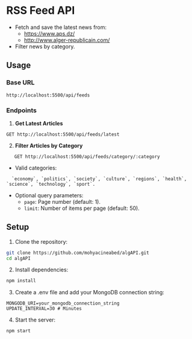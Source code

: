 # RSS Feed API


- Fetch and save the latest news from:
    - https://www.aps.dz/
    - http://www.alger-republicain.com/
- Filter news by category.


## Usage

### Base URL
```
http://localhost:5500/api/feeds
```

### Endpoints

1. **Get Latest Articles**
```
GET http://localhost:5500/api/feeds/latest
```

2. **Filter Articles by Category**
```
   GET http://localhost:5500/api/feeds/category/:category 
```
- Valid categories:
```
  `economy`, `politics`, `society`, `culture`, `regions`, `health`, `science`, `technology`, `sport`.
```
- Optional query parameters:
  - `page`: Page number (default: 1).
  - `limit`: Number of items per page (default: 50).

## Setup

1. Clone the repository:
 ```bash
 git clone https://github.com/mohyacineabed/algAPI.git
 cd algAPI
```
2. Install dependencies:
  ```bash
npm install
```
3. Create a .env file and add your MongoDB connection string: 
```
MONGODB_URI=your_mongodb_connection_string
UPDATE_INTERVAL=30 # Minutes
```
4. Start the server: 
```bash
npm start
```